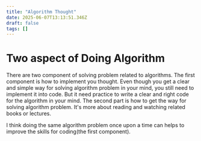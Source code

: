 ```yaml
---
title: "Algorithm Thought"
date: 2025-06-07T13:13:51.346Z
draft: false
tags: []
---
```


# Two aspect of Doing Algorithm
There are two component of solving problem related to algorithms.
The first component is how to implement you thought. Even though you get a clear and simple way for solving algorithm problem in your mind, you still need to implement it into code. But it need practice to write a clear and right code for the algorithm in your mind.
The second part is how to get the way for solving algorithm problem. It's more about reading and watching related books or lectures.

I think doing the same algorithm problem once upon a time can helps to improve the skills for coding(the first component).